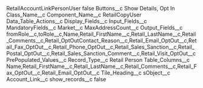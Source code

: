 <?xml version="1.0" encoding="UTF-8"?>
<CustomMetadata xmlns="http://soap.sforce.com/2006/04/metadata" xmlns:xsi="http://www.w3.org/2001/XMLSchema-instance" xmlns:xsd="http://www.w3.org/2001/XMLSchema">
    <label>RetailAccountLinkPersonUser</label>
    <protected>false</protected>
    <values>
        <field>Buttons__c</field>
        <value xsi:type="xsd:string">Show Details, Opt In</value>
    </values>
    <values>
        <field>Class_Name__c</field>
        <value xsi:nil="true"/>
    </values>
    <values>
        <field>Component_Name__c</field>
        <value xsi:type="xsd:string">RetailCopyUser</value>
    </values>
    <values>
        <field>Data_Table_Actions__c</field>
        <value xsi:nil="true"/>
    </values>
    <values>
        <field>Display_Fields__c</field>
        <value xsi:nil="true"/>
    </values>
    <values>
        <field>Input_Fields__c</field>
        <value xsi:nil="true"/>
    </values>
    <values>
        <field>MandatoryFields__c</field>
        <value xsi:nil="true"/>
    </values>
    <values>
        <field>Market__c</field>
        <value xsi:nil="true"/>
    </values>
    <values>
        <field>MaxAddressCount__c</field>
        <value xsi:nil="true"/>
    </values>
    <values>
        <field>Output_Fields__c</field>
        <value xsi:type="xsd:string">fromRole__c,toRole__c,Name,Retail_FirstName__c,Retail_LastName__c,Retail_Comments__c,Retail_OptOutContact_Reason__c,Retail_Email_OptOut__c,Retail_Fax_OptOut__c,Retail_Phone_OptOut__c,Retail_Sales_Sanction__c,Retail_Postal_OptOut__c,Retail_Sales_Sanction_Comment__c,Retail_Visit_OptOut__c</value>
    </values>
    <values>
        <field>PrePopulated_Values__c</field>
        <value xsi:nil="true"/>
    </values>
    <values>
        <field>Record_Type__c</field>
        <value xsi:type="xsd:string">Retail Person</value>
    </values>
    <values>
        <field>Table_Columns__c</field>
        <value xsi:type="xsd:string">Name,Retail_FirstName__c,Retail_LastName__c,Retail_Comments__c,Retail_Fax_OptOut__c,Retail_Email_OptOut__c</value>
    </values>
    <values>
        <field>Tile_Heading__c</field>
        <value xsi:nil="true"/>
    </values>
    <values>
        <field>sObject__c</field>
        <value xsi:type="xsd:string">Account_Link__c</value>
    </values>
    <values>
        <field>show_records__c</field>
        <value xsi:type="xsd:boolean">false</value>
    </values>
</CustomMetadata>
